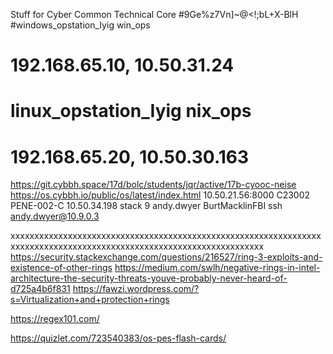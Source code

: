Stuff for Cyber Common Technical Core
#9Ge%z7Vn]~@<!;bL+X-BlH
#windows_opstation_Iyig win_ops    
# 192.168.65.10, 10.50.31.24
# linux_opstation_Iyig  nix_ops    
# 192.168.65.20, 10.50.30.163
https://git.cybbh.space/17d/bolc/students/jqr/active/17b-cyooc-neise
https://os.cybbh.io/public/os/latest/index.html
10.50.21.56:8000
C23002
PENE-002-C
10.50.34.198 stack 9
andy.dwyer
BurtMacklinFBI
ssh andy.dwyer@10.9.0.3

xxxxxxxxxxxxxxxxxxxxxxxxxxxxxxxxxxxxxxxxxxxxxxxxxxxxxxxxxxxxxxxxxxxxxxxxxxxxxxxxxxxxxxxxxxxxxxxxxxxxxxxxxxxxxxxxxxxxxx
https://security.stackexchange.com/questions/216527/ring-3-exploits-and-existence-of-other-rings
https://medium.com/swlh/negative-rings-in-intel-architecture-the-security-threats-youve-probably-never-heard-of-d725a4b6f831
https://fawzi.wordpress.com/?s=Virtualization+and+protection+rings






https://regex101.com/

https://quizlet.com/723540383/os-pes-flash-cards/
